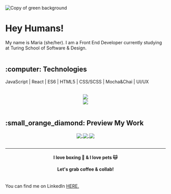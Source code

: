 ![Copy of green background](https://user-images.githubusercontent.com/76507607/130499888-e8deec30-b4cd-44eb-b8a2-f01198990de8.gif)


<h1> Hey Humans! </h1>

<div>My name is Maria (she/her).   I am a Front End Developer currently studying at Turing School of Software & Design. </div>

<br>
<h2>:computer: Technologies</h2>
<p>JavaScript |  React | ES6 | HTML5 | CSS/SCSS | Mocha&Chai | UI/UX</p>


<br>
<div align="center">
  <img src="https://github-readme-stats.vercel.app/api/top-langs/?username=madhaus4&layout=compact&theme=slateorange" />  
  <br>
  <img src="https://github-readme-stats.vercel.app/api?username=madhaus4&hide=contribs,prs&theme=slateorange&show_icons=true" />
</div>

<br>
<h2>:small_orange_diamond: Preview My Work</h2> 
<div align="center">
  <a href="https://github.com/your-epk/your-epk">
   <img align="center" src="https://github-readme-stats.vercel.app/api/pin/?username=your-epk&repo=your-epk&theme=slateorange" />
  </a>
  <a href="https://github.com/madhaus4/project-HTRAE">
   <img align="center" src="https://github-readme-stats.vercel.app/api/pin/?username=madhaus4&repo=project-HTRAE&theme=slateorange" />
  </a>
   <a href="https://github.com/madhaus4/the-film-vault">
   <img align="center" src="https://github-readme-stats.vercel.app/api/pin/?username=madhaus4&repo=the-film-vault&theme=slateorange" />
  </a>
</div>

<br>

 ***
<h4 align="center">I love boxing 🥊  & I love pets 🐱</h4>

<h4 align="center">Let's grab coffee & collab!</h4>
<br>

<div>You can find me on LinkedIn <a href="https://www.linkedin.com/in/mariadelsignore/" />HERE.</div>


